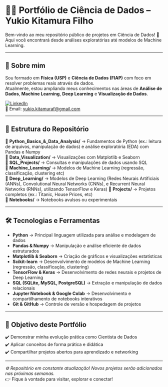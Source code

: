 # 👨‍💻 Portfólio de Ciência de Dados – Yukio Kitamura Filho

Bem-vindo ao meu repositório público de projetos em Ciência de Dados! 🚀  
Aqui você encontrará desde análises exploratórias até modelos de Machine Learning.

---

## 📌 Sobre mim

Sou formado em **Física (USP)** e **Ciência de Dados (FIAP)** com foco em resolver problemas reais através de dados.  
Atualmente, estou ampliando meus conhecimentos nas áreas de **Análise de Dados**, **Machine Learning**, **Deep Learning** e **Visualização de Dados**.

[![LinkedIn](https://img.shields.io/badge/LinkedIn-Connect-blue?logo=linkedin)](https://www.linkedin.com/in/yukio-kitamura-957772b9)  
📧 Email: yukio.kitamuraf@gmail.com  

---

## 📂 Estrutura do Repositório

🔸 **Python_Basics_&_Data_Analysis/** → Fundamentos de Python (ex.: leitura de arquivos, manipulação de dados) e análise exploratória (EDA) com Pandas e Numpy    
🔸 **Data_Visualization/** → Visualizações com Matplotlib e Seaborn  
🔸 **SQL_Projects/** → Consultas e manipulações de dados usando SQL  
🔸 **Machine_Learning/** → Modelos de Machine Learning (regressão, classificação, clustering etc)  
🔸 **Deep_Learning/** → Modelos de Deep Learning (Redes Neurais Artificiais (ANNs), Convolutional Neural Networks (CNNs), e Recurrent Neural Networks (RNNs), utilizando TensorFlow e Keras)
🔸 **Projects/** → Projetos completos (ex.: Titanic, House Prices, etc)  
🔸 **Notebooks/** → Notebooks avulsos ou experimentais  

---

## 🛠️ Tecnologias e Ferramentas

- **Python** → Principal linguagem utilizada para análise e modelagem de dados
- **Pandas & Numpy** → Manipulação e análise eficiente de dados estruturados
- **Matplotlib & Seaborn** → Criação de gráficos e visualizações estatísticas
- **Scikit-learn** → Desenvolvimento de modelos de Machine Learning (regressão, classificação, clustering)
- **TensorFlow & Keras** → Desenvolvimento de redes neurais e projetos de Deep Learning
- **SQL (SQLite, MySQL, PostgreSQL)** → Extração e manipulação de dados relacionais
- **Jupyter Notebook & Google Colab** → Desenvolvimento e compartilhamento de notebooks interativos
- **Git & GitHub** → Controle de versão e hospedagem de projetos
 
---

## 🎯 Objetivo deste Portfólio

✔️ Demonstrar minha evolução prática como Cientista de Dados  
✔️ Aplicar conceitos de forma prática e didática  
✔️ Compartilhar projetos abertos para aprendizado e networking  

---

*⚙️ Repositório em constante atualização! Novos projetos serão adicionados nas próximas semanas.*  
👉 Fique à vontade para visitar, explorar e conectar!

